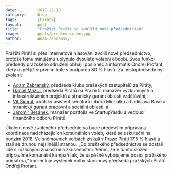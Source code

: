 ```yaml
---
date:         2017-12-18
category:     blog
tags:         [Piráti]
layout:       post
title:        "Pražští Piráti si zvolili nové předsednictvo"
image:        posts/predsednictvo.jpg
author:       Adam Zábranský
---
```


Pražští Piráti si přes internetové hlasování zvolili nové předsednictvo, protože tomu minulému uplynulo dvouleté volební období. Svou funkci předsedy pražského sdružení obhájil poslanec a informatik Ondřej Profant, který uspěl již v prvním kole s podporou 80 % hlasů. Za místopředsedy byli zvoleni:

- [Adam Zábranský](https://www.pirati.cz/lide/adam-zabransky/), předseda klubu pražských zastupitelů za Piráty,
- [Daniel Mazur](https://www.pirati.cz/lide/daniel-mazur/), předseda Pirátů na Praze 5, manažer výzkumných a infrastrukturních projektů a stranický garant oblasti vzdělávání,
- [Vít Šimral](https://www.pirati.cz/lide/vit.simral/), pirátský asistent senátorů Libora Michálka a Ladislava Kose a stranický garant pracovní a sociální oblasti, a
- [Jaromír Beránek](https://wiki.pirati.cz/lide/jaromir_beranek), manažer portfolia ve StartupYardu a vedoucí finančního odboru Pirátů.

Úkolem nově zvoleného předsednictva bude především příprava a koordinace nadcházejících komunálních voleb, které se uskuteční na podzim 2018. Ve sněmovních volbách získali v Praze Piráti 17,5 % hlasů a stali se druhou nejsilnější stranou. „Do pražského předsednictva se dostali lidé s rozličnými znalostmi a zkušenostmi. Věřím, že v tomto složení připravíme komunální kampaň tak, že úspěšně vybojujeme pozici pražského primátora,“ komentuje výsledek volby staronový předseda pražských Pirátů Ondřej Profant. 
